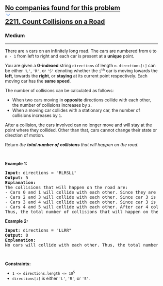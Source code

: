 <h2><a href="https://leetcode.com/problems/count-collisions-on-a-road/"><div id="big-omega-company-tags"><div id="big-omega-topbar"><div class="companyTagsContainer" style="overflow-x: scroll; flex-wrap: nowrap;"><div class="companyTagsContainer--tag">No companies found for this problem</div></div><div class="companyTagsContainer--chevron"><div><svg version="1.1" id="icon" xmlns="http://www.w3.org/2000/svg" xmlns:xlink="http://www.w3.org/1999/xlink" x="0px" y="0px" viewBox="0 0 32 32" fill="#4087F1" xml:space="preserve" style="width: 20px;"><polygon points="16,22 6,12 7.4,10.6 16,19.2 24.6,10.6 26,12 "></polygon><rect id="_x3C_Transparent_Rectangle_x3E_" class="st0" fill="none" width="32" height="32"></rect></svg></div></div></div></div>2211. Count Collisions on a Road</a></h2><h3>Medium</h3><hr><div><p>There are <code>n</code> cars on an infinitely long road. The cars are numbered from <code>0</code> to <code>n - 1</code> from left to right and each car is present at a <strong>unique</strong> point.</p>

<p>You are given a <strong>0-indexed</strong> string <code>directions</code> of length <code>n</code>. <code>directions[i]</code> can be either <code>'L'</code>, <code>'R'</code>, or <code>'S'</code> denoting whether the <code>i<sup>th</sup></code> car is moving towards the <strong>left</strong>, towards the <strong>right</strong>, or <strong>staying</strong> at its current point respectively. Each moving car has the <strong>same speed</strong>.</p>

<p>The number of collisions can be calculated as follows:</p>

<ul>
	<li>When two cars moving in <strong>opposite</strong> directions collide with each other, the number of collisions increases by <code>2</code>.</li>
	<li>When a moving car collides with a stationary car, the number of collisions increases by <code>1</code>.</li>
</ul>

<p>After a collision, the cars involved can no longer move and will stay at the point where they collided. Other than that, cars cannot change their state or direction of motion.</p>

<p>Return <em>the <strong>total number of collisions</strong> that will happen on the road</em>.</p>

<p>&nbsp;</p>
<p><strong class="example">Example 1:</strong></p>

<pre><strong>Input:</strong> directions = "RLRSLL"
<strong>Output:</strong> 5
<strong>Explanation:</strong>
The collisions that will happen on the road are:
- Cars 0 and 1 will collide with each other. Since they are moving in opposite directions, the number of collisions becomes 0 + 2 = 2.
- Cars 2 and 3 will collide with each other. Since car 3 is stationary, the number of collisions becomes 2 + 1 = 3.
- Cars 3 and 4 will collide with each other. Since car 3 is stationary, the number of collisions becomes 3 + 1 = 4.
- Cars 4 and 5 will collide with each other. After car 4 collides with car 3, it will stay at the point of collision and get hit by car 5. The number of collisions becomes 4 + 1 = 5.
Thus, the total number of collisions that will happen on the road is 5. 
</pre>

<p><strong class="example">Example 2:</strong></p>

<pre><strong>Input:</strong> directions = "LLRR"
<strong>Output:</strong> 0
<strong>Explanation:</strong>
No cars will collide with each other. Thus, the total number of collisions that will happen on the road is 0.</pre>

<p>&nbsp;</p>
<p><strong>Constraints:</strong></p>

<ul>
	<li><code>1 &lt;= directions.length &lt;= 10<sup>5</sup></code></li>
	<li><code>directions[i]</code> is either <code>'L'</code>, <code>'R'</code>, or <code>'S'</code>.</li>
</ul>
</div>